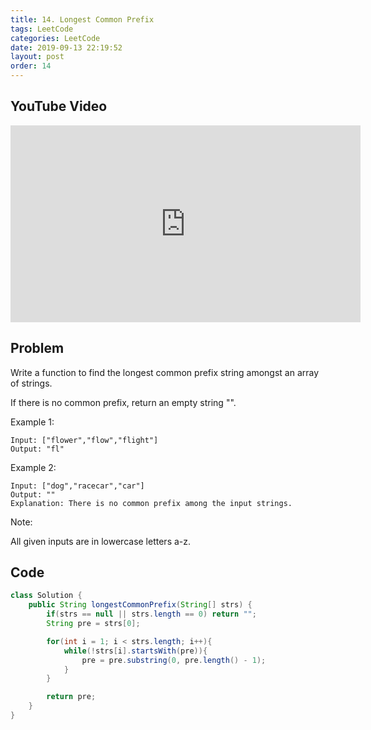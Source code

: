 ```yaml
---
title: 14. Longest Common Prefix
tags: LeetCode
categories: LeetCode
date: 2019-09-13 22:19:52
layout: post
order: 14
---
```


## YouTube Video

<iframe width="560" height="315" src="https://www.youtube.com/embed/gvDxumXJGxY" frameborder="0" allow="accelerometer; autoplay; encrypted-media; gyroscope; picture-in-picture" allowfullscreen></iframe>

## Problem

Write a function to find the longest common prefix string amongst an array of strings.

If there is no common prefix, return an empty string "".

Example 1:

```
Input: ["flower","flow","flight"]
Output: "fl"
```

Example 2:

```
Input: ["dog","racecar","car"]
Output: ""
Explanation: There is no common prefix among the input strings.
```

Note:

All given inputs are in lowercase letters a-z.

## Code

```java
class Solution {
    public String longestCommonPrefix(String[] strs) {
        if(strs == null || strs.length == 0) return "";
        String pre = strs[0];

        for(int i = 1; i < strs.length; i++){
            while(!strs[i].startsWith(pre)){
                pre = pre.substring(0, pre.length() - 1);
            }
        }

        return pre;
    }
}
```
